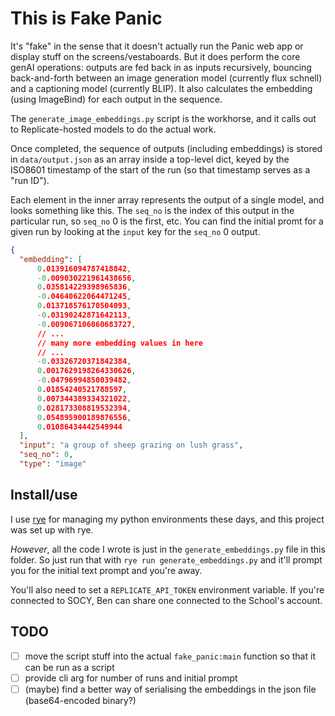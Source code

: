 # This is Fake Panic

It's "fake" in the sense that it doesn't actually run the Panic web app or
display stuff on the screens/vestaboards. But it does perform the core genAI
operations: outputs are fed back in as inputs recursively, bouncing
back-and-forth between an image generation model (currently flux schnell) and a
captioning model (currently BLIP). It also calculates the embedding (using
ImageBind) for each output in the sequence.

The `generate_image_embeddings.py` script is the workhorse, and it calls out to
Replicate-hosted models to do the actual work.

Once completed, the sequence of outputs (including embeddings) is stored in
`data/output.json` as an array inside a top-level dict, keyed by the ISO8601
timestamp of the start of the run (so that timestamp serves as a "run ID").

Each element in the inner array represents the output of a single model, and
looks something like this. The `seq_no` is the index of this output in the
particular run, so `seq_no` 0 is the first, etc. You can find the initial promt
for a given run by looking at the `input` key for the `seq_no` 0 output.

```json
{
  "embedding": [
      0.013916094787418842,
      -0.009030221961438656,
      0.035814229398965836,
      -0.04640622064471245,
      0.013718576170504093,
      -0.03190242871642113,
      -0.009067106060683727,
      // ...
      // many more embedding values in here
      // ...
      -0.03326720371842384,
      0.0017629198264330626,
      -0.04796994850039482,
      0.01854240521788597,
      0.007344389334321022,
      0.028173308819532394,
      0.054895900189876556,
      0.01086434442549944
  ],
  "input": "a group of sheep grazing on lush grass",
  "seq_no": 0,
  "type": "image"

```

## Install/use

I use [rye](https://rye.astral.sh) for managing my python environments these
days, and this project was set up with rye.

_However_, all the code I wrote is just in the `generate_embeddings.py` file in
this folder. So just run that with `rye run generate_embeddings.py` and it'll
prompt you for the initial text prompt and you're away.

You'll also need to set a `REPLICATE_API_TOKEN` environment variable. If you're
connected to SOCY, Ben can share one connected to the School's account.

## TODO

- [ ] move the script stuff into the actual `fake_panic:main` function so that
      it can be run as a script
- [ ] provide cli arg for number of runs and initial prompt
- [ ] (maybe) find a better way of serialising the embeddings in the json file
      (base64-encoded binary?)
